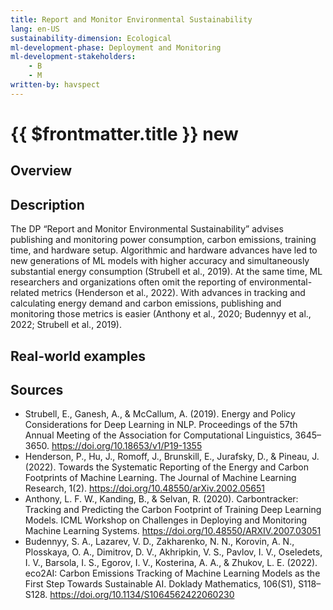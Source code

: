 ```yaml
---
title: Report and Monitor Environmental Sustainability
lang: en-US
sustainability-dimension: Ecological
ml-development-phase: Deployment and Monitoring
ml-development-stakeholders: 
    - B
    - M
written-by: havspect
---
```


<script setup>
import DPOverview from '../../components/DPOverview.vue'
</script>


# {{ $frontmatter.title }} <Badge type="tip">new</Badge>

## Overview
<DPOverview />

## Description
The DP “Report and Monitor Environmental Sustainability” advises publishing and monitoring power consumption, carbon emissions, training time, and hardware setup. Algorithmic and hardware advances have led to new generations of ML models with higher accuracy and simultaneously substantial energy consumption (Strubell et al., 2019). At the same time, ML researchers and organizations often omit the reporting of environmental-related metrics (Henderson et al., 2022). With advances in tracking and calculating energy demand and carbon emissions, publishing and monitoring those metrics is easier (Anthony et al., 2020; Budennyy et al., 2022; Strubell et al., 2019). 

## Real-world examples 


## Sources
- Strubell, E., Ganesh, A., & McCallum, A. (2019). Energy and Policy Considerations for Deep Learning in NLP. Proceedings of the 57th Annual Meeting of the Association for Computational Linguistics, 3645–3650. https://doi.org/10.18653/v1/P19-1355
- Henderson, P., Hu, J., Romoff, J., Brunskill, E., Jurafsky, D., & Pineau, J. (2022). Towards the Systematic Reporting of the Energy and Carbon Footprints of Machine Learning. The Journal of Machine Learning Research, 1(2). https://doi.org/10.48550/arXiv.2002.05651
- Anthony, L. F. W., Kanding, B., & Selvan, R. (2020). Carbontracker: Tracking and Predicting the Carbon Footprint of Training Deep Learning Models. ICML Workshop on Challenges in Deploying and Monitoring Machine Learning Systems. https://doi.org/10.48550/ARXIV.2007.03051
- Budennyy, S. A., Lazarev, V. D., Zakharenko, N. N., Korovin, A. N., Plosskaya, O. A., Dimitrov, D. V., Akhripkin, V. S., Pavlov, I. V., Oseledets, I. V., Barsola, I. S., Egorov, I. V., Kosterina, A. A., & Zhukov, L. E. (2022). eco2AI: Carbon Emissions Tracking of Machine Learning Models as the First Step Towards Sustainable AI. Doklady Mathematics, 106(S1), S118–S128. https://doi.org/10.1134/S1064562422060230
